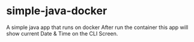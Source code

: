 # simple-java-docker
A simple java app that runs on docker 
After run the container this app will show current Date & Time on the CLI Screen.
